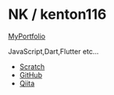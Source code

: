 # NK / kenton116

[MyPortfolio](https://kenton116.github.io)

JavaScript,Dart,Flutter etc...

- [Scratch](https://scratch.mit.edu/users/kentune)
- [GitHub](https://github.com/kenton116)
- [Qiita](https://qiita.com/kenton116)
